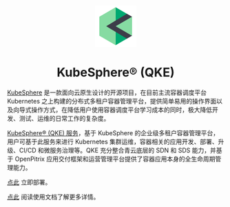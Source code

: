<p align="center">
  <img src="./logo.png" alt="Logo" />
</p>
<h1 align="center">KubeSphere®️ (QKE)</h1>

[KubeSphere](https://kubesphere.io/) 是一款面向云原生设计的开源项目，在目前主流容器调度平台 Kubernetes 之上构建的分布式多租户容器管理平台，提供简单易用的操作界面以及向导式操作方式，在降低用户使用容器调度平台学习成本的同时，极大降低开发、测试、运维的日常工作的复杂度。

[KubeSphere®️ (QKE) 服务](https://appcenter.qingcloud.com/apps/app-cmgbd5k2)，基于 KubeSphere 的企业级多租户容器管理平台，用户可基于此服务来进行 Kubernetes 集群运维，容器相关的应用开发、部署、升级、CI/CD 和微服务治理等。QKE 充分整合青云底层的 SDN 和 SDS 能力，并基于 OpenPitrix 应用交付框架和运营管理平台提供了容器应用本身的全生命周期管理能力。  

[点此](https://appcenter.qingcloud.com/apps/app-cmgbd5k2) 立即部署。

[点此](https://docs.qingcloud.com/product/container/qke/) 阅读使用文档了解更多详情。
